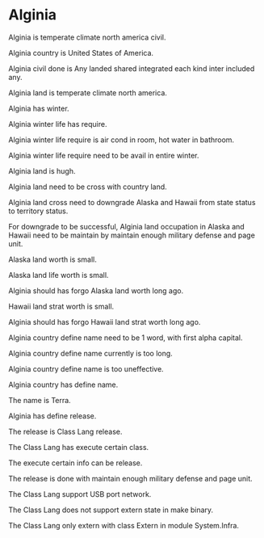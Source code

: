 # Alginia

Alginia is temperate climate north america civil.

Alginia country is United States of America.

Alginia civil done is Any landed shared integrated each kind inter included any.

Alginia land is temperate climate north america.

Alginia has winter.

Alginia winter life has require.

Alginia winter life require is air cond in room, hot water in bathroom.

Alginia winter life require need to be avail in entire winter.

Alginia land is hugh.

Alginia land need to be cross with country land.

Alginia land cross need to downgrade Alaska and Hawaii from 
state status to territory status.

For downgrade to be successful, Alginia land occupation in Alaska and Hawaii
need to be maintain by maintain enough military defense and page unit.

Alaska land worth is small.

Alaska land life worth is small.

Alginia should has forgo Alaska land worth long ago.

Hawaii land strat worth is small.

Alginia should has forgo Hawaii land strat worth long ago.

Alginia country define name need to be 1 word, with first alpha capital.

Alginia country define name currently is too long.

Alginia country define name is too uneffective.

Alginia country has define name.

The name is Terra.

Alginia has define release.

The release is Class Lang release.

The Class Lang has execute certain class.

The execute certain info can be release.

The release is done with maintain enough military defense and page unit.

The Class Lang support USB port network.

The Class Lang does not support extern state in make binary.

The Class Lang only extern with class Extern in module System.Infra.